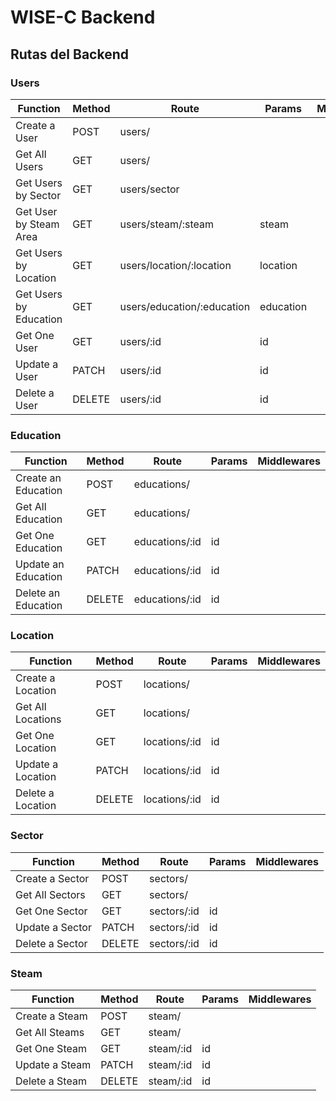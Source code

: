 # WISE-C Backend

## Rutas del Backend

### Users

| Function                   | Method | Route                            | Params    | Middlewares         |
|----------------------------|--------|----------------------------------|-----------|---------------------|
| Create a User              | POST   | users/                           |           |                     |
| Get All Users              | GET    | users/                           |           |                     |
| Get Users by Sector        | GET    | users/sector                     |           |                     |
| Get User by Steam Area     | GET    | users/steam/:steam               | steam     |                     |
| Get Users by Location      | GET    | users/location/:location         | location  |                     |
| Get Users by Education     | GET    | users/education/:education       | education |                     |
| Get One User               | GET    | users/:id                        | id        |                     |
| Update a User              | PATCH  | users/:id                        | id        |                     |
| Delete a User              | DELETE | users/:id                        | id        |                     |

### Education

| Function                   | Method | Route                                 | Params  | Middlewares         |
|----------------------------|--------|---------------------------------------|---------|---------------------|
| Create an Education        | POST   | educations/                           |         |                     |
| Get All Education          | GET    | educations/                           |         |                     |
| Get One Education          | GET    | educations/:id                        | id      |                     |
| Update an Education        | PATCH  | educations/:id                        | id      |                     |
| Delete an Education        | DELETE | educations/:id                        | id      |                     |

### Location

| Function                   | Method | Route                                | Params  | Middlewares         |
|----------------------------|--------|--------------------------------------|---------|---------------------|
| Create a Location          | POST   | locations/                           |         |                     |
| Get All Locations          | GET    | locations/                           |         |                     |
| Get One Location           | GET    | locations/:id                        | id      |                     |
| Update a Location          | PATCH  | locations/:id                        | id      |                     |
| Delete a Location          | DELETE | locations/:id                        | id      |                     |

### Sector

| Function                   | Method | Route                              | Params  | Middlewares         |
|----------------------------|--------|------------------------------------|---------|---------------------|
| Create a Sector            | POST   | sectors/                           |         |                     |
| Get All Sectors            | GET    | sectors/                           |         |                     |
| Get One Sector             | GET    | sectors/:id                        | id      |                     |
| Update a Sector            | PATCH  | sectors/:id                        | id      |                     |
| Delete a Sector            | DELETE | sectors/:id                        | id      |                     |

### Steam

| Function                   | Method | Route                            | Params  | Middlewares         |
|----------------------------|--------|----------------------------------|---------|---------------------|
| Create a Steam             | POST   | steam/                           |         |                     |
| Get All Steams             | GET    | steam/                           |         |                     |
| Get One Steam              | GET    | steam/:id                        | id      |                     |
| Update a Steam             | PATCH  | steam/:id                        | id      |                     |
| Delete a Steam             | DELETE | steam/:id                        | id      |                     |
